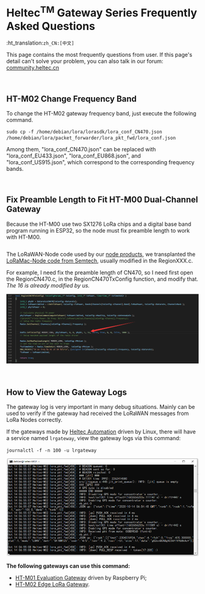 # Heltec<sup>TM</sup> Gateway Series Frequently Asked Questions
:ht_translation:`zh_CN:[中文]`

This page contains the most frequently questions from user. If this page's detail can't solve your problem, you can also talk in our forum: [community.heltec.cn](http://community.heltec.cn/)

&nbsp;

## HT-M02 Change Frequency Band

To change the HT-M02 gateway frequency band, just execute the following command.

```shell
sudo cp -f /home/debian/lora/lorasdk/lora_conf_CN470.json /home/debian/lora/packet_forwarder/lora_pkt_fwd/lora_conf.json
```

Among them, "lora_conf_CN470.json" can be replaced with "lora_conf_EU433.json", "lora_conf_EU868.json", and "lora_conf_US915.json", which correspond to the corresponding frequency bands.

&nbsp;

## Fix Preamble Length to Fit HT-M00 Dual-Channel Gateway

Because the HT-M00 use two SX1276 LoRa chips and a digital base band program running in ESP32, so the node must fix preamble length to work with HT-M00.

```Tip::  The preamble length modified node can still work normally with the gateway using SX1301/2/8

```

The LoRaWAN-Node code used by our [node products](https://docs.heltec.cn/#/en/products/lora/lora_node/heltec_lora_node_list?id=heltec-lora-node-products-difference-table), we transplanted the [LoRaMac-Node code from Semtech](https://github.com/Lora-net/LoRaMac-node), usually modified in the RegionXXX.c.

For example, I need fix the preamble length of CN470, so I need first open the RegionCN470.c, in the RegionCN470TxConfig function, and modify that. *The 16 is already modified by us.*

![](img/frequently_asked_questions/01.png)

&nbsp;

## How to View the Gateway Logs

The gateway log is very important in many debug situations. Mainly can be used to verify if the gateway had received the LoRaWAN messages from LoRa Nodes correctly.

If the gateways made by [Heltec Automation](https://heltec.org) driven by Linux, there will have a service named `lrgateway`, view the gateway logs via this command:

`journalctl -f -n 100 -u lrgateway`

![](img/frequently_asked_questions/02.png)

**The following gateways can use this command:**

- [HT-M01 Evaluation Gateway](https://heltec.org/project/ht-m01/) driven by Raspberry Pi;
- [HT-M02 Edge LoRa Gateway](https://heltec.org/project/ht-m02/).